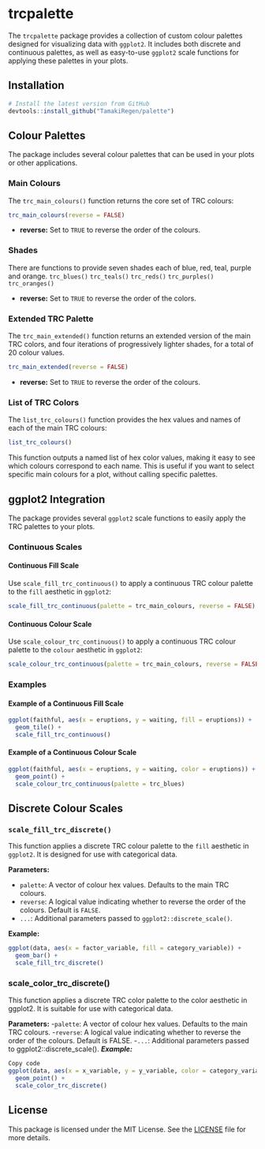 # trcpalette

The `trcpalette` package provides a collection of custom colour palettes designed for visualizing data with `ggplot2`. It includes both discrete and continuous palettes, as well as easy-to-use `ggplot2` scale functions for applying these palettes in your plots.

## Installation

```r
# Install the latest version from GitHub
devtools::install_github("TamakiRegen/palette")
```

## Colour Palettes

The package includes several colour palettes that can be used in your plots or other applications.

### Main Colours

The `trc_main_colours()` function returns the core set of TRC colours:

```r
trc_main_colours(reverse = FALSE)
```

- **reverse:** Set to `TRUE` to reverse the order of the colours.

### Shades
There are functions to provide seven shades each of blue, red, teal, purple and orange. 
`trc_blues()`  `trc_teals()` `trc_reds()` `trc_purples()`  `trc_oranges()` 

- **reverse:** Set to `TRUE` to reverse the order of the colors.

### Extended TRC Palette

The `trc_main_extended()` function returns an extended version of the main TRC colors, and four iterations of progressively lighter shades, for a total of 20 colour values.

```r
trc_main_extended(reverse = FALSE)
```

- **reverse:** Set to `TRUE` to reverse the order of the colours.

### List of TRC Colors

The `list_trc_colours()` function provides the hex values and names of each of the main TRC colours:

```r
list_trc_colours()
```

This function outputs a named list of hex color values, making it easy to see which colours correspond to each name. This is useful if you want to select specific main colours for a plot, without calling specific palettes.

## ggplot2 Integration

The package provides several `ggplot2` scale functions to easily apply the TRC palettes to your plots.

### Continuous Scales

#### Continuous Fill Scale

Use `scale_fill_trc_continuous()` to apply a continuous TRC colour palette to the `fill` aesthetic in `ggplot2`:

```r
scale_fill_trc_continuous(palette = trc_main_colours, reverse = FALSE)
```

#### Continuous Colour Scale

Use `scale_colour_trc_continuous()` to apply a continuous TRC colour palette to the `colour` aesthetic in `ggplot2`:

```r
scale_colour_trc_continuous(palette = trc_main_colours, reverse = FALSE)
```

### Examples

#### Example of a Continuous Fill Scale

```r
ggplot(faithful, aes(x = eruptions, y = waiting, fill = eruptions)) +
  geom_tile() +
  scale_fill_trc_continuous()
```

#### Example of a Continuous Colour Scale

```r
ggplot(faithful, aes(x = eruptions, y = waiting, color = eruptions)) +
  geom_point() +
  scale_colour_trc_continuous(palette = trc_blues)
```
## Discrete Colour Scales

### `scale_fill_trc_discrete()`
This function applies a discrete TRC colour palette to the `fill` aesthetic in `ggplot2`. It is designed for use with categorical data.

**Parameters:**
- `palette`: A vector of colour hex values. Defaults to the main TRC colours.
- `reverse`: A logical value indicating whether to reverse the order of the colours. Default is `FALSE`.
- `...`: Additional parameters passed to `ggplot2::discrete_scale()`.

**Example:**
```r
ggplot(data, aes(x = factor_variable, fill = category_variable)) +
  geom_bar() +
  scale_fill_trc_discrete()
```

### scale_color_trc_discrete()
This function applies a discrete TRC color palette to the color aesthetic in ggplot2. It is suitable for use with categorical data.

**Parameters:**
-`palette`: A vector of colour hex values. Defaults to the main TRC colours.
-`reverse`: A logical value indicating whether to reverse the order of the colours. Default is FALSE.
-`...`: Additional parameters passed to ggplot2::discrete_scale().
***Example:***
```r
Copy code
ggplot(data, aes(x = x_variable, y = y_variable, color = category_variable)) +
  geom_point() +
  scale_color_trc_discrete()
```
## License

This package is licensed under the MIT License. See the [LICENSE](LICENSE) file for more details.
